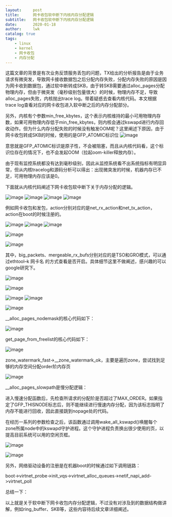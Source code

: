 ```yaml
---
layout:     post
title:      网卡收包软中断下内核内存分配逻辑
subtitle:   网卡收包软中断下内核内存分配逻辑
date:       2020-01-18
author:     lwk
catalog: true
tags:
    - linux
    - kernel
    - 网卡收包
    - 内存分配
---
```

这篇文章的背景是有次业务反馈服务丢包的问题，TX给出的分析报告是由于业务请求有微突发，导致网卡接收数据包之后分配内存失败，分配内存失败的原因是因为网卡收到数据包，通过软中断转成SKB，由于转SKB需要通过alloc_pages分配物理内存，但由于微突发（毫秒级别包量很大）的时候，物理内存不足，导致alloc_pages失败，内核抛出trace log。带着疑惑去查看内核代码。本文根据trace log查看对应的网卡收包进入软中断之后的内存分配部分。

另外，内核有个参数min_free_kbytes，这个表示内核维持的最小可用物理内存数，如果可用物理内存低于min_free_kbytes，则内核会通过kswapd进行内存回收动作。但为什么内存分配失败的时候没有触发OOM呢？这里阐述下原因，由于网卡收包转成SKB的时候，使用的是GFP_ATOMIC标识位
![image](https://user-images.githubusercontent.com/36918717/177002647-eb07d02d-6ba2-4a44-bbbb-40c0988fb685.png)

意思就是GFP_ATOMIC标识是原子性，不会被阻塞，而且从内核代码看，这个标识位存在的情况下，也不会发起OOM（拉起oom-killer释放内存）。

由于现有监控系统都没有达到毫秒级别，因此从监控系统看不出系统指标有明显异常，但从内核tracelog和源码分析可以得出：出现微突发的时候，机器内存已不足，可用物理内存应该是0。

下面就从内核代码阐述下网卡收包软中断下关于内存分配的逻辑。

![image](https://user-images.githubusercontent.com/36918717/177002666-505b09bd-d64d-47c8-9bbd-7da56408ab1a.png)
![image](https://user-images.githubusercontent.com/36918717/177002670-6077076d-9146-4dd2-9a03-3e0568ffdcab.png)
![image](https://user-images.githubusercontent.com/36918717/177002676-981a7f18-b17b-4e87-a3fa-da524f2d245c.png)
![image](https://user-images.githubusercontent.com/36918717/177002679-9d9efcd2-371d-4444-a97b-eb48a2a55a5e.png)

例如网卡收包和发包，action分别对应的是net_rx_action和net_tx_action，action在boot的时候注册的。

![image](https://user-images.githubusercontent.com/36918717/177002693-b34d125f-d4ff-494c-ab3a-4dafa74bbd5b.png)
![image](https://user-images.githubusercontent.com/36918717/177002697-15657269-5046-49c2-b727-d5fdc2cb5522.png)
![image](https://user-images.githubusercontent.com/36918717/177002706-c230108f-95fa-48de-99dd-9a4c496b14c1.png)

![image](https://user-images.githubusercontent.com/36918717/177002710-d3246df9-d285-4a8f-913c-7133058a2ebc.png)

![image](https://user-images.githubusercontent.com/36918717/177002716-371e440b-9b8b-4352-a6b6-00374b64807a.png)

其中，big_packets、mergeable_rx_bufs分别对应的是TSO和GRO模式，可以通过ethtool–k 网卡名 的方式查看是否开启。具体细节这里不做阐述，感兴趣的可以google研究下。

![image](https://user-images.githubusercontent.com/36918717/177002728-eb1db35b-ff45-4c69-8117-46e5495a3924.png)

![image](https://user-images.githubusercontent.com/36918717/177002731-e8da40a2-10b5-47e4-976d-829d3454a3a0.png)


![image](https://user-images.githubusercontent.com/36918717/177002737-bbbaaf9c-8509-4fdd-9885-93d6f8bb17f7.png)
![image](https://user-images.githubusercontent.com/36918717/177002743-7809a61a-23e5-4240-b1bf-ede1164d3670.png)

![image](https://user-images.githubusercontent.com/36918717/177002747-feb6e03d-9838-480e-90a2-03011cbbbe1d.png)

__alloc_pages_nodemask的核心代码如下：

![image](https://user-images.githubusercontent.com/36918717/177002758-0d09c24e-ee5a-4148-bb68-b25c8777f582.png)

get_page_from_freelist的核心代码如下：

![image](https://user-images.githubusercontent.com/36918717/177002764-dad91d81-a448-4a86-bfc9-24e09dce5941.png)

zone_watermark_fast->__zone_watermark_ok，主要是遍历zone，尝试找到足够的内存空间分配order阶内存页

![image](https://user-images.githubusercontent.com/36918717/177002772-28eaa2fb-e839-48ef-8a2b-c1088b2d74a6.png)

__alloc_pages_slowpath是慢分配逻辑：

进入慢速分配函数后，先检查所请求的分配阶是否超过了MAX_ORDER。如果指定了GFP_THISNODE标志后，则不能继续进行慢速内存分配，因为该标志指明了内存不能进行回收，因此直接跳到nopage处的代码。

 

在经历一系列的参数检查之后，该函数通过调用wake_all_kswapd()唤醒每个zone所属node中的kswapd守护进程。这个守护进程负责换出很少使用的页，以提高目前系统可以用的空闲页框。

![image](https://user-images.githubusercontent.com/36918717/177002781-836ed640-b4cf-4463-968c-dd05b5851a6e.png)

![image](https://user-images.githubusercontent.com/36918717/177002784-22da7c05-36ef-4bb2-917e-0dc6bbcf332d.png)

另外，网络驱动设备的注册是在机器boot的时候通过如下调用链路：

boot->virtnet_probe->init_vqs->virtnet_alloc_queues->netif_napi_add->virtnet_poll

总结一下：

以上就是关于软中断下网卡收包内存分配逻辑，不过没有对涉及到的数据结构做讲解，例如ring_buffer、SKB等，这些内容待后续文章详细阐述。










